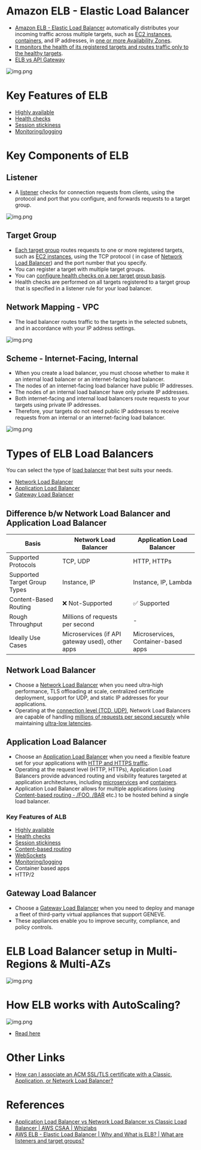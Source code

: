
# Amazon ELB - Elastic Load Balancer
- [Amazon ELB - Elastic Load Balancer](https://docs.aws.amazon.com/elasticloadbalancing) automatically distributes your incoming traffic across multiple targets, such as [EC2 instances](../../4_ComputeServices/AmazonEC2), [containers](../../4_ComputeServices/AmazonECS), and IP addresses, in [one or more Availability Zones](../../AWS-Global-Architecture-Region-AZ.md). 
- [It monitors the health of its registered targets and routes traffic only to the healthy targets](https://aws.amazon.com/builders-library/implementing-health-checks/).
- [ELB vs API Gateway](../AmazonAPIGatewayVsELB.md)

![img.png](assests/AWS_Elastic_Load_Balancer.png)

# Key Features of ELB
- [Highly available](../../../1_HLDDesignComponents/0_SystemGlossaries/HighAvailability.md)
- [Health checks](https://docs.aws.amazon.com/elasticloadbalancing/latest/application/target-group-health-checks.html)
- [Session stickiness](https://docs.aws.amazon.com/elasticloadbalancing/latest/application/sticky-sessions.html)
- [Monitoring/logging](https://docs.aws.amazon.com/elasticloadbalancing/latest/application/load-balancer-monitoring.html)

# Key Components of ELB

## Listener
- A [listener](https://docs.aws.amazon.com/elasticloadbalancing/latest/network/load-balancer-listeners.html) checks for connection requests from clients, using the protocol and port that you configure, and forwards requests to a target group.

![img.png](assests/elb_listener_setup.png)

## Target Group
- [Each target group](https://docs.aws.amazon.com/elasticloadbalancing/latest/network/load-balancer-target-groups.html) routes requests to one or more registered targets, such as [EC2 instances](../../4_ComputeServices/AmazonEC2), using the TCP protocol ( in case of [Network Load Balancer](#network-load-balancer)) and the port number that you specify.
- You can register a target with multiple target groups.
- You can [configure health checks on a per target group basis](https://docs.aws.amazon.com/elasticloadbalancing/latest/application/target-group-health-checks.html).
- Health checks are performed on all targets registered to a target group that is specified in a listener rule for your load balancer.

## Network Mapping - VPC
- The load balancer routes traffic to the targets in the selected subnets, and in accordance with your IP address settings.

![img.png](assests/elb_network_mapping_setup.png)

## Scheme - Internet-Facing, Internal
- When you create a load balancer, you must choose whether to make it an internal load balancer or an internet-facing load balancer.
- The nodes of an internet-facing load balancer have public IP addresses.
- The nodes of an internal load balancer have only private IP addresses.
- Both internet-facing and internal load balancers route requests to your targets using private IP addresses. 
- Therefore, your targets do not need public IP addresses to receive requests from an internal or an internet-facing load balancer.

![img.png](assests/elb_scheme_setup.png)

# Types of ELB Load Balancers

You can select the type of [load balancer](../../../1_HLDDesignComponents/0_SystemGlossaries/LoadBalancer.md) that best suits your needs.
- [Network Load Balancer](#network-load-balancer)
- [Application Load Balancer](#application-load-balancer)
- [Gateway Load Balancer](#gateway-load-balancer)

## Difference b/w Network Load Balancer and Application Load Balancer

| Basis                        | Network Load Balancer                           | Application Load Balancer           |
|------------------------------|-------------------------------------------------|-------------------------------------|
| Supported Protocols          | TCP, UDP                                        | HTTP, HTTPs                         |
| Supported Target Group Types | Instance, IP                                    | Instance, IP, Lambda                |
| Content-Based Routing        | :x: Not-Supported                               | :white_check_mark: Supported        |
| Rough Throughput             | Millions of requests per second                 | -                                   |
| Ideally Use Cases            | Microservices (if API gateway used), other apps | Microservices, Container-based apps |

## Network Load Balancer
- Choose a [Network Load Balancer](https://docs.aws.amazon.com/elasticloadbalancing/latest/network/introduction.html) when you need ultra-high performance, TLS offloading at scale, centralized certificate deployment, support for UDP, and static IP addresses for your applications.
- Operating at the [connection level (TCD, UDP)](https://www.diffen.com/difference/TCP_vs_UDP), Network Load Balancers are capable of handling [millions of requests per second securely](../../../1_HLDDesignComponents/0_SystemGlossaries/LatencyThroughput.md) while maintaining [ultra-low latencies](../../../1_HLDDesignComponents/0_SystemGlossaries/LatencyThroughput.md).

## Application Load Balancer
- Choose an [Application Load Balancer](https://aws.amazon.com/elasticloadbalancing/application-load-balancer/) when you need a flexible feature set for your applications with [HTTP and HTTPS traffic](https://www.izooto.com/blog/understanding-http-https-protocols). 
- Operating at the request level (HTTP, HTTPs), Application Load Balancers provide advanced routing and visibility features targeted at application architectures, including [microservices](../../../1_HLDDesignComponents/1_MicroServicesSOA) and [containers](../../../1_HLDDesignComponents/0_SystemGlossaries/ContainerOrchestrationService.md).
- Application Load Balancer allows for multiple applications (using [Content-based routing - /FOO, /BAR](https://aws.amazon.com/blogs/aws/new-advanced-request-routing-for-aws-application-load-balancers/) etc.) to be hosted behind a single load balancer.

### Key Features of ALB
- [Highly available](../../../1_HLDDesignComponents/0_SystemGlossaries/HighAvailability.md)
- [Health checks](https://aws.amazon.com/builders-library/implementing-health-checks/)
- [Session stickiness](https://docs.aws.amazon.com/elasticloadbalancing/latest/application/sticky-sessions.html)
- [Content-based routing](https://aws.amazon.com/blogs/aws/new-advanced-request-routing-for-aws-application-load-balancers/)
- [WebSockets](https://aws.amazon.com/blogs/compute/using-websockets-and-load-balancers-part-two/)
- [Monitoring/logging](https://docs.aws.amazon.com/elasticloadbalancing/latest/application/load-balancer-monitoring.html)
- Container based apps
- HTTP/2

## Gateway Load Balancer
- Choose a [Gateway Load Balancer](https://docs.aws.amazon.com/elasticloadbalancing/latest/gateway/introduction.html) when you need to deploy and manage a fleet of third-party virtual appliances that support GENEVE. 
- These appliances enable you to improve security, compliance, and policy controls.

# ELB Load Balancer setup in Multi-Regions & Multi-AZs

![img.png](../../0_AWSDesigns/DesignMultiRegionActiveActiveArchitectureOnAWS/AWS-Multi-Region-AZ-HA.drawio.png)

# How ELB works with AutoScaling?

![img.png](../../4_ComputeServices/AmazonEC2/AutoScalingGroup/assets/Auto-Scaling-ELB.png)

- [Read here](../../4_ComputeServices/AmazonEC2/AutoScalingGroup/README.md)

# Other Links
- [How can I associate an ACM SSL/TLS certificate with a Classic, Application, or Network Load Balancer?](https://aws.amazon.com/premiumsupport/knowledge-center/associate-acm-certificate-alb-nlb/)

# References
- [Application Load Balancer vs Network Load Balancer vs Classic Load Balancer | AWS CSAA | Whizlabs](https://www.youtube.com/watch?v=WqJDac1H81I)
- [AWS ELB - Elastic Load Balancer | Why and What is ELB? | What are listeners and target groups?](https://www.youtube.com/watch?v=fMgA3rE0aPY)